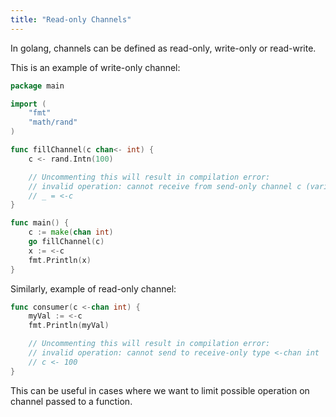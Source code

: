 ```yaml
---
title: "Read-only Channels"
---
```


In golang, channels can be defined as read-only, write-only or read-write.

This is an example of write-only channel:

```go
package main

import (
	"fmt"
	"math/rand"
)

func fillChannel(c chan<- int) {
	c <- rand.Intn(100)

	// Uncommenting this will result in compilation error:
	// invalid operation: cannot receive from send-only channel c (variable of type chan<- int)
	// _ = <-c
}

func main() {
	c := make(chan int)
	go fillChannel(c)
	x := <-c
	fmt.Println(x)
}
```

Similarly, example of read-only channel:

```go
func consumer(c <-chan int) {
	myVal := <-c
	fmt.Println(myVal)

	// Uncommenting this will result in compilation error:
	// invalid operation: cannot send to receive-only type <-chan int
	// c <- 100
}
```

This can be useful in cases where we want to limit possible operation on channel passed to a function.
